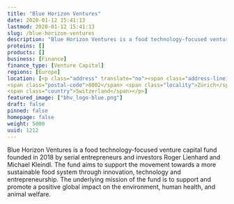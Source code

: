 ```yaml
---
title: "Blue Horizon Ventures"
date: 2020-01-12 15:41:13
lastmod: 2020-01-12 15:41:13
slug: /blue-horizon-ventures
description: "Blue Horizon Ventures is a food technology-focused venture capital fund founded in 2018 by serial entrepreneurs and investors Roger Lienhard and Michael Kleindl. The fund aims to support the movement towards a more sustainable food system through innovation, technology and entrepreneurship. The underlying mission of the fund is to support and promote a positive global impact on the environment, human health, and animal welfare."
proteins: []
products: []
business: [Finance]
finance_type: [Venture Capital]
regions: [Europe]
location: [<p class="address" translate="no"><span class="address-line1">Tödistrasse</span><br>
<span class="postal-code">8002</span> <span class="locality">Zürich</span><br>
<span class="country">Switzerland</span></p>]
featured_image: ["bhv_logo-blue.png"]
draft: false
pinned: false
homepage: false
weight: 5000
uuid: 1212
---
```

<p>Blue Horizon Ventures is a food technology-focused venture capital fund founded in 2018 by serial entrepreneurs and investors Roger Lienhard and Michael Kleindl. The fund aims to support the movement towards a more sustainable food system through innovation, technology and entrepreneurship. The underlying mission of the fund is to support and promote a positive global impact on the environment, human health, and animal welfare.</p>
